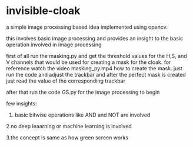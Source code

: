 # invisible-cloak
a simple image processing based idea implemented using opencv.

this involves basic image processing and provides an insight to the basic operation involved in image processing

first of all run the masking.py and get the threshold values for the H,S, and V channels that would be used for creating a mask for the cloak.
for reference watch the video masking_py.mp4 how to create the mask. just run the code and adjust the trackbar and after the perfect mask is created just read the value of the corresponding trackbar

after that run the code GS.py for the image processing to begin

few insights:
1. basic bitwise operations like AND and NOT are involved

 2.no deep leaarning or machine learning is involved

 3.the concept is same as how green screen works 
